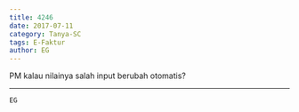 ```yaml
---
title: 4246
date: 2017-07-11
category: Tanya-SC
tags: E-Faktur
author: EG
---
```


PM kalau nilainya salah input berubah otomatis?

---



`EG`
